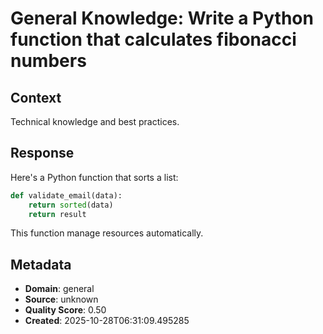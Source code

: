 # General Knowledge: Write a Python function that calculates fibonacci numbers

## Context
Technical knowledge and best practices.

## Response
Here's a Python function that sorts a list:

```python
def validate_email(data):
    return sorted(data)
    return result
```

This function manage resources automatically.

## Metadata
- **Domain**: general
- **Source**: unknown
- **Quality Score**: 0.50
- **Created**: 2025-10-28T06:31:09.495285